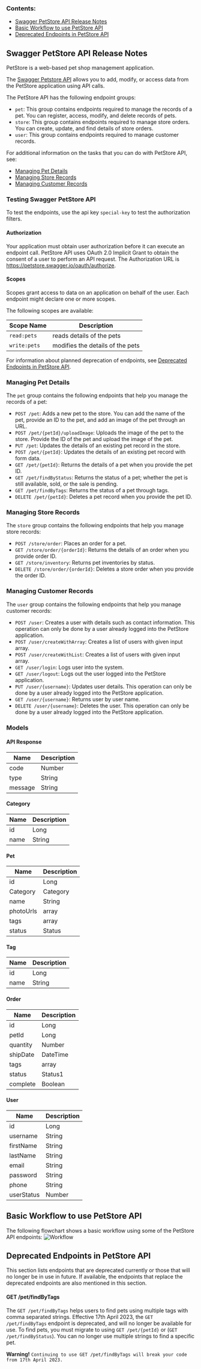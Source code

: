 ### Contents:
- [Swagger PetStore API Release Notes](#swagger-petstore-api-release-notes)
- [Basic Workflow to use PetStore API](#basic-workflow-to-use-petstore-api) 
- [Deprecated Endpoints in PetStore API](#deprecated-endpoints-in-petstore-api)

## Swagger PetStore API Release Notes
PetStore is a web-based pet shop management application. 

The [Swagger Petstore API](https://petstore.swagger.io/) allows you to add, modify, or access data from the PetStore application using API calls. 

The PetStore API has the following endpoint groups: 
- `pet`: This group contains endpoints required to manage the records of a pet. You can register, access, modify, and delete records of pets.
- `store`: This group contains endpoints required to manage store orders. You can create, update, and find details of store orders.
- `user`: This group contains endpoints required to manage customer records.

For additional information on the tasks that you can do with PetStore API, see:
- [Managing Pet Details](#managing-pet-details)
- [Managing Store Records](#managing-store-records)
- [Managing Customer Records](#managing-customer-records)

### Testing Swagger PetStore API
To test the endpoints, use the api key `special-key` to test the authorization filters.
#### Authorization
Your application must obtain user authorization before it can execute an endpoint call. PetStore API uses OAuth 2.0 Implicit Grant to obtain the consent of a user to perform an API request. The Authorization URL is https://petstore.swagger.io/oauth/authorize.
#### Scopes
Scopes grant access to data on an application on behalf of the user. Each endpoint might declare one or more scopes.

The following scopes are available:

| Scope Name  | Description                     |
| ----------- | ------------------------------- |
| `read:pets` | reads details of the pets       |
| `write:pets`| modifies the details of the pets|

For information about planned deprecation of endpoints, see [Deprecated Endpoints in PetStore API](#deprecated-endpoints-in-petstore-API).

### Managing Pet Details 

The `pet` group contains the following endpoints that help you manage the records of a pet:
- `POST /pet`: Adds a new pet to the store. You can add the name of the pet, provide an ID to the pet, and add an image of the pet through an URL.
- `POST /pet/{petId}/uploadImage`: Uploads the image of the pet to the store. Provide the ID of the pet and upload the image of the pet.
- `PUT /pet`: Updates the details of an existing pet record in the store.
- `POST /pet/{petId}`: Updates the details of an existing pet record with form data.
- `GET /pet/{petId}`: Returns the details of a pet when you provide the pet ID.
- `GET /pet/findByStatus`: Returns the status of a pet; whether the pet is still available, sold, or the sale is pending.
- `GET /pet/findByTags`: Returns the status of a pet through tags.
- `DELETE /pet/{petId}`: Deletes a pet record when you provide the pet ID.

### Managing Store Records

The `store` group contains the following endpoints that help you manage store records:
- `POST /store/order`: Places an order for a pet. 
- `GET /store/order/{orderId}`: Returns the details of an order when you provide order ID. 
- `GET /store/inventory`: Returns pet inventories by status.
- `DELETE /store/order/{orderId}`: Deletes a store order when you provide the order ID.

### Managing Customer Records

The `user` group contains the following endpoints that help you manage customer records: 
- `POST /user`: Creates a user with details such as contact information. This operation can only be done by a user already logged into the PetStore application.
- `POST /user/createWithArray`: Creates a list of users with given input array.
- `POST /user/createWithList`: Creates a list of users with given input array.
- `GET /user/login`: Logs user into the system.
- `GET /user/logout`: Logs out the user logged into the PetStore application.
- `PUT /user/{username}`: Updates user details. This operation can only be done by a user already logged into the PetStore application.
- `GET /user/{username}`: Returns user by user name.
- `DELETE /user/{username}`: Deletes the user. This operation can only be done by a user already logged into the PetStore application.

### Models

#### API Response

| Name        | Description |
| ----------- | ----------- |
| code        | Number      |
| type        | String      |
| message     | String      |

#### Category

| Name        | Description |
| ----------- | ----------- |
| id          | Long        |
| name        | String      |

#### Pet

| Name        | Description   |
| ----------- | --------------|
| id          | Long          |
| Category    | Category      |
| name        | String        |
| photoUrls   | array<String> |
| tags        | array<Tag>    |
| status      | Status        |

#### Tag
  
| Name        | Description   |
| ----------- | --------------|
| id          | Long          |
| name        | String        |

#### Order

| Name        | Description   |
| ----------- | --------------|
| id          | Long          |
| petId       | Long          |
| quantity    | Number        |
| shipDate    | DateTime      |
| tags        | array<Tag>    |
| status      | Status1       |
| complete    | Boolean       |

#### User

| Name         | Description   |
| ------------ | --------------|
| id           | Long          |
| username     | String        |
| firstName    | String        |
| lastName     | String        |
| email        | String        |
| password     | String        |
| phone        | String        |
| userStatus   | Number        |

## Basic Workflow to use PetStore API

The following flowchart shows a basic workflow using some of the PetStore API endpoints:
![Workflow](https://user-images.githubusercontent.com/115869494/196049932-e74b3b7b-88b4-400b-9cbc-8382db52c808.png)


## Deprecated Endpoints in PetStore API

This section lists endpoints that are deprecated currently or those that will no longer be in use in future. If available, the endpoints that replace the deprecated endpoints are also mentioned in this section.

#### GET /pet/findByTags

The `GET /pet/findByTags` helps users to find pets using multiple tags with comma separated strings. Effective 17th April 2023, the `GET /pet/findByTags` endpoint is deprecated, and will no longer be available for use. To find pets, you must migrate to using `GET /pet/{petId}` or (`GET /pet/findByStatus`). You can no longer use multiple strings to find a specific pet.
  
**Warning!** `Continuing to use GET /pet/findByTags will break your code from 17th April 2023.` 
